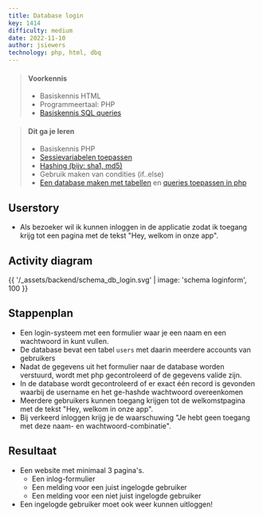 ```yaml
---
title: Database login
key: 1414
difficulty: medium
date: 2022-11-10
author: jsiewers
technology: php, html, dbq
---
```



> #### Voorkennis
> * Basiskennis HTML
> * Programmeertaal: PHP
> * [Basiskennis SQL queries](https://www.edutorial.nl/dbq/installeren/)

> #### Dit ga je leren
> * Basiskennis PHP
> * [Sessievariabelen toepassen](https://www.edutorial.nl/php/sessions/)
> * [Hashing (bijv: sha1, md5)](https://stackoverflow.com/questions/30279321/how-to-use-phps-password-hash-to-hash-and-verify-passwords)
> * Gebruik maken van condities (if..else)
> * [Een database maken met tabellen](https://www.edutorial.nl/dbq/database-maken/) en [queries toepassen in php](https://www.edutorial.nl/php2/php-en-mysql/#opdrachten)


## Userstory
* Als bezoeker wil ik kunnen inloggen in de applicatie zodat ik toegang krijg tot een pagina met de tekst "Hey, welkom in onze app".

## Activity diagram

{{ '/_assets/backend/schema_db_login.svg' | image: 'schema loginform', 100 }}


## Stappenplan
* Een login-systeem met een formulier waar je een naam en een wachtwoord in kunt vullen.
* De database bevat een tabel `users` met daarin meerdere accounts van gebruikers
* Nadat de gegevens uit het formulier naar de database worden verstuurd, wordt met php gecontroleerd of de gegevens valide zijn.
* In de database wordt gecontroleerd of er exact één record is gevonden waarbij de username en het ge-hashde wachtwoord overeenkomen
* Meerdere gebruikers kunnen toegang krijgen tot de welkomstpagina met de tekst "Hey, welkom in onze app".
* Bij verkeerd inloggen krijg je de waarschuwing "Je hebt geen toegang met deze naam- en wachtwoord-combinatie".

## Resultaat
* Een website met minimaal 3 pagina's.
    * Een inlog-formulier
    * Een melding voor een juist ingelogde gebruiker
    * Een melding voor een niet juist ingelogde gebruiker
* Een ingelogde gebruiker moet ook weer kunnen uitloggen!

